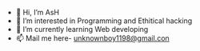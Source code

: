 - 👋 Hi, I’m AsH
- 👀 I’m interested in Programming and Ethitical hacking
- 🌱 I’m currently learning Web developing
- 📫 Mail me here- unknownboy1198@gmail.con

<!---
Ash1198/Ash1198 is a ✨ special ✨ repository because its `README.md` (this file) appears on your GitHub profile.
You can click the Preview link to take a look at your changes.
--->
